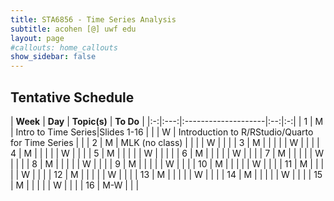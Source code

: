 ```yaml
---
title: STA6856 - Time Series Analysis 
subtitle: acohen [@] uwf edu
layout: page
#callouts: home_callouts
show_sidebar: false
---
```



## Tentative Schedule

| **Week** | **Day** | **Topic(s)** | **To Do** |
|:-:|:---:|:--------------------|:--:|:-:|
| 1    | M     | Intro to Time Series|Slides 1-16 |
|      | W     | Introduction to R/RStudio/Quarto for Time Series | |
| 2    | M     | MLK (no class) | |
|      | W     |  | |
| 3    | M     |  | | 
|      | W     | |  | 
| 4    | M     |  | | 
|      | W   |  | | 
| 5    | M  | | |
|      | W  | |  | |
| 6    | M    |  | |
|      | W  |  | | 
| 7    | M   |  | |
|      | W   | | |
| 8    | M    |  |   |
|      | W  |  |  |
| 9    | M  |  | |
|      | W   | | |
| 10   | M    |  | |
|      | W   |  | |
| 11   | M    |   | |
|      | W   |   | |
| 12   | M    |  | |
|      | W   |  | |
| 13   | M    |  | |
|      | W     | | |
| 14   | M    |  | |
|      | W   | | |
| 15   | M    |  | |
|      | W    |  | |
| 16   | M-W     |  | | 
